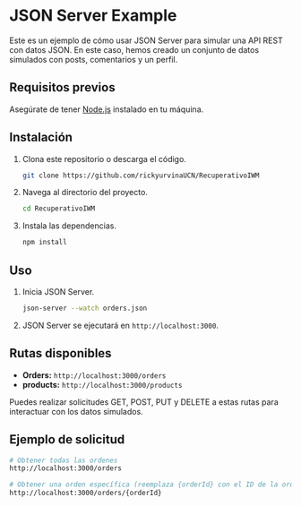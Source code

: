 # JSON Server Example

Este es un ejemplo de cómo usar JSON Server para simular una API REST con datos JSON. En este caso, hemos creado un conjunto de datos simulados con posts, comentarios y un perfil.

## Requisitos previos

Asegúrate de tener [Node.js](https://nodejs.org/) instalado en tu máquina.

## Instalación

1. Clona este repositorio o descarga el código.

    ```bash
    git clone https://github.com/rickyurvinaUCN/RecuperativoIWM
    ```

2. Navega al directorio del proyecto.

    ```bash
    cd RecuperativoIWM
    ```

3. Instala las dependencias.

    ```bash
    npm install
    ```

## Uso

1. Inicia JSON Server.

    ```bash
    json-server --watch orders.json
    ```

2. JSON Server se ejecutará en `http://localhost:3000`.

## Rutas disponibles

- **Orders:** `http://localhost:3000/orders`
- **products:** `http://localhost:3000/products`

Puedes realizar solicitudes GET, POST, PUT y DELETE a estas rutas para interactuar con los datos simulados.

## Ejemplo de solicitud

```bash
# Obtener todas las ordenes
http://localhost:3000/orders

# Obtener una orden específica (reemplaza {orderId} con el ID de la orden)
http://localhost:3000/orders/{orderId}